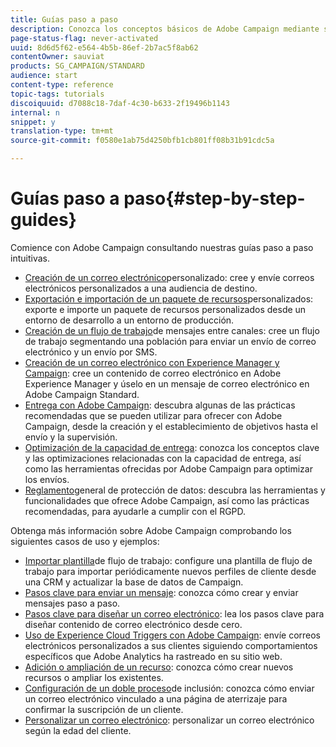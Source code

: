 ```yaml
---
title: Guías paso a paso
description: Conozca los conceptos básicos de Adobe Campaign mediante sencillos procedimientos paso a paso y experimente el poder de la solución.
page-status-flag: never-activated
uuid: 8d6d5f62-e564-4b5b-86ef-2b7ac5f8ab62
contentOwner: sauviat
products: SG_CAMPAIGN/STANDARD
audience: start
content-type: reference
topic-tags: tutorials
discoiquuid: d7088c18-7daf-4c30-b633-2f19496b1143
internal: n
snippet: y
translation-type: tm+mt
source-git-commit: f0580e1ab75d4250bfb1cb801ff08b31b91cdc5a

---
```



# Guías paso a paso{#step-by-step-guides}

Comience con Adobe Campaign consultando nuestras guías paso a paso intuitivas.

* [Creación de un correo electrónico](https://helpx.adobe.com/campaign/kb/acs-get-started-with-emails.html)personalizado: cree y envíe correos electrónicos personalizados a una audiencia de destino.
* [Exportación e importación de un paquete de recursos](https://docs.campaign.adobe.com/doc/standard/getting_started/en/ACS_ImportExport.html)personalizados: exporte e importe un paquete de recursos personalizados desde un entorno de desarrollo a un entorno de producción.
* [Creación de un flujo de trabajo](https://docs.campaign.adobe.com/doc/standard/getting_started/en/ACS_WorkflowSegmentation.html)de mensajes entre canales: cree un flujo de trabajo segmentando una población para enviar un envío de correo electrónico y un envío por SMS.
* [Creación de un correo electrónico con Experience Manager y Campaign](https://docs.campaign.adobe.com/doc/standard/getting_started/en/ACS_AEM.html): cree un contenido de correo electrónico en Adobe Experience Manager y úselo en un mensaje de correo electrónico en Adobe Campaign Standard.
* [Entrega con Adobe Campaign](https://helpx.adobe.com/campaign/kb/delivery-best-practices.html): descubra algunas de las prácticas recomendadas que se pueden utilizar para ofrecer con Adobe Campaign, desde la creación y el establecimiento de objetivos hasta el envío y la supervisión.
* [Optimización de la capacidad de entrega](../../sending/using/about-deliverability.md): conozca los conceptos clave y las optimizaciones relacionadas con la capacidad de entrega, así como las herramientas ofrecidas por Adobe Campaign para optimizar los envíos.
* [Reglamento](https://docs.campaign.adobe.com/doc/standard/getting_started/en/ACS_GDPR.html)general de protección de datos: descubra las herramientas y funcionalidades que ofrece Adobe Campaign, así como las prácticas recomendadas, para ayudarle a cumplir con el RGPD.

Obtenga más información sobre Adobe Campaign comprobando los siguientes casos de uso y ejemplos:

* [Importar plantilla](../../automating/using/importing-data.md#example--import-workflow-template)de flujo de trabajo: configure una plantilla de flujo de trabajo para importar periódicamente nuevos perfiles de cliente desde una CRM y actualizar la base de datos de Campaign.
* [Pasos clave para enviar un mensaje](../../channels/using/key-steps-to-send-a-message.md): conozca cómo crear y enviar mensajes paso a paso.
* [Pasos clave para diseñar un correo electrónico](../../designing/using/designing-from-scratch.md#designing-an-email-content-from-scratch): lea los pasos clave para diseñar contenido de correo electrónico desde cero.
* [Uso de Experience Cloud Triggers con Adobe Campaign](../../integrating/using/abandonment-triggers-use-cases.md): envíe correos electrónicos personalizados a sus clientes siguiendo comportamientos específicos que Adobe Analytics ha rastreado en su sitio web.
* [Adición o ampliación de un recurso](../../developing/using/key-steps-to-add-a-resource.md): conozca cómo crear nuevos recursos o ampliar los existentes.
* [Configuración de un doble proceso](../../channels/using/setting-up-a-double-opt-in-process.md)de inclusión: conozca cómo enviar un correo electrónico vinculado a una página de aterrizaje para confirmar la suscripción de un cliente.
* [Personalizar un correo electrónico](../../designing/using/personalization.md#example-email-personalization): personalizar un correo electrónico según la edad del cliente.
